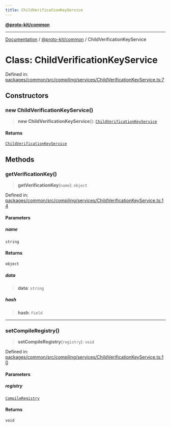 ```yaml
---
title: ChildVerificationKeyService
---
```


[**@proto-kit/common**](../README.md)

***

[Documentation](../../../README.md) / [@proto-kit/common](../README.md) / ChildVerificationKeyService

# Class: ChildVerificationKeyService

Defined in: [packages/common/src/compiling/services/ChildVerificationKeyService.ts:7](https://github.com/proto-kit/framework/blob/4d6b3b6da51b3edee0fbf25ce72c1f59ec61e891/packages/common/src/compiling/services/ChildVerificationKeyService.ts#L7)

## Constructors

### new ChildVerificationKeyService()

> **new ChildVerificationKeyService**(): [`ChildVerificationKeyService`](ChildVerificationKeyService.md)

#### Returns

[`ChildVerificationKeyService`](ChildVerificationKeyService.md)

## Methods

### getVerificationKey()

> **getVerificationKey**(`name`): `object`

Defined in: [packages/common/src/compiling/services/ChildVerificationKeyService.ts:14](https://github.com/proto-kit/framework/blob/4d6b3b6da51b3edee0fbf25ce72c1f59ec61e891/packages/common/src/compiling/services/ChildVerificationKeyService.ts#L14)

#### Parameters

##### name

`string`

#### Returns

`object`

##### data

> **data**: `string`

##### hash

> **hash**: `Field`

***

### setCompileRegistry()

> **setCompileRegistry**(`registry`): `void`

Defined in: [packages/common/src/compiling/services/ChildVerificationKeyService.ts:10](https://github.com/proto-kit/framework/blob/4d6b3b6da51b3edee0fbf25ce72c1f59ec61e891/packages/common/src/compiling/services/ChildVerificationKeyService.ts#L10)

#### Parameters

##### registry

[`CompileRegistry`](CompileRegistry.md)

#### Returns

`void`
